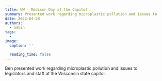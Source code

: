 ```yaml
---
title: UW - Madison Day at the Capitol
summary: Presented work regarding microplastic pollution and issues to legislators and staff at the Wisconsin state capitol.
date: 2022-04-28
authors:
  - admin
tags:
  -
image:
  caption: ''

  reading_time: false
---
```


Ben presented work regarding microplastic pollution and issues to legislators and staff at the Wisconsin state capitol.